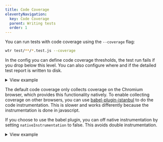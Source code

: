 ```yaml
---
title: Code Coverage
eleventyNavigation:
  key: Code Coverage
  parent: Writing tests
  order: 1
---
```


You can run tests with code coverage using the `--coverage` flag:

```bash
wtr test/**/*.test.js --coverage
```

In the config you can define code coverage thresholds, the test run fails if you drop below this level. You can also configure where and if the detailed test report is written to disk.

<details>
<summary>View example</summary>

```js
module.exports = {
  coverageConfig: {
    report: true,
    reportDir: 'test-coverage',
    threshold: {
      statements: 70,
      branches: 70,
      functions: 70,
      lines: 70,
    },
  },
};
```

</details>

The default code coverage only collects coverage on the Chromium browser, which provides this functionality natively. To enable collecting coverage on other browsers, you can use [babel-plugin-istanbul](https://github.com/istanbuljs/babel-plugin-istanbul) to do the code instrumentation. This is slower and works differently because the instrumentation is done in javascript.

If you choose to use the babel plugin, you can off native instrumentation by setting `nativeInstrumentation` to false. This avoids double instrumentation.

<details>

<summary>View example</summary>

```js
import { fromRollup } from '@web/dev-server-rollup';
import rollupBabel from '@rollup/plugin-babel';

const babel = fromRollup(rollupBabel);

export default {
  coverage: true,
  coverageConfig: {
    nativeInstrumentation: false,
  },
  plugins: [
    babel({
      // avoid running babel on code that doesn't need it
      include: ['src/**/*.js'],
      babelHelpers: 'bundled',
      plugins: ['babel-plugin-istanbul'],
    }),
  ],
};
```

</details>
